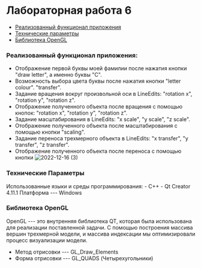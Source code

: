 # Лабораторная работа 6

- [Реализованный функционал приложения](#реализованный-функционал-приложения)
- [Технические параметры](#технические-параметры) 
- [Библиотека OpenGL](#библиотека-opengl) 

### Реализованный функционал приложения:
- Отображение первой буквы моей фамилии после нажатия кнопки "draw letter", а именно буквы "С".
- Возможность выбора цвета буквы после нажатия кнопки "letter colour".
"transfer".
- Задание вращения вокруг произвольной оси в LineEdits: "rotation x", "rotation y", "rotation z".
- Отображение полученного объекта после вращения с помощью кнопок: "rotation x", "rotation y", "rotation z".
- Задание масштабирования в LineEdits: "x scale", "y scale", "z scale".
- Отображение полученного объекта после масштабирования с помощью кнопки "scaling".
- Задание переноса трехмерного объекта в LineEdits: "x transfer", "y transfer", "z transfer".
- Отображение полученного объекта после переноса с помощью кнопки
![2022-12-16 (3)](https://user-images.githubusercontent.com/96499616/207998900-548d428f-83cc-453d-861c-203fbf3432e1.png)

### Технические Параметры
Использованные языки и среды программирования: - C++ - Qt Creator 4.11.1
Платформа --- Windows
### Библиотека OpenGL
OpenGL --- это внутренняя библиотека QT, которая была использована для реализации поставленной задачи. С помощью построения массива вершин трехмерной модели, и массива индексации мы оптимизировали процесс визуализации модели.
- Метод отрисовки --- GL_Draw_Elements
- Форма отрисовки --- GL_QUADS (Четырехугольники)
